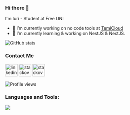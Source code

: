 ### Hi there 👋

<!--
**ijiki16/ijiki16** is a ✨ _special_ ✨ repository because its `README.md` (this file) appears on your GitHub profile.

Here are some ideas to get you started:

- 🔭 I’m currently working on ...
- 🌱 I’m currently learning ...
- 👯 I’m looking to collaborate on ...
- 🤔 I’m looking for help with ...
- 💬 Ask me about ...
- 📫 How to reach me: ...
- 😄 Pronouns: ...
- ⚡ Fun fact: ...
-->

I'm Iuri - Student at Free UNI

- 🔭 I’m currently working on no code tools at [TemiCloud](https://github.com/temicloud)
- 🌱 I’m currently learning & working on NestJS & NextJS.

![GitHub stats](https://github-readme-stats.vercel.app/api?username=ijiki16&show_icons=true&theme=merko)  

### Contact Me

[<img src='https://cdn.jsdelivr.net/npm/simple-icons@3.0.1/icons/linkedin.svg' alt='linkedin' height='40'>](https://www.linkedin.com/in/iuri-jikidze/)  [<img src='https://cdn.jsdelivr.net/npm/simple-icons@3.0.1/icons/stackoverflow.svg' alt='stackoverflow' height='40'>](https://stackoverflow.com/users/10094303) [<img src='https://cdn.jsdelivr.net/npm/simple-icons@3.0.1/icons/twitter.svg' alt='stackoverflow' height='40'>](https://twitter.com/AppleCross30) 


![Profile views](https://gpvc.arturio.dev/ijiki16) 

### Languages and Tools:

<a href="https://code.visualstudio.com" target="blank"><img align="center" src="https://img.shields.io/badge/vs code%20-%2300599C.svg?&style=for-the-badge&logo=visual-studio-code&logoColor=white" /></a> 
